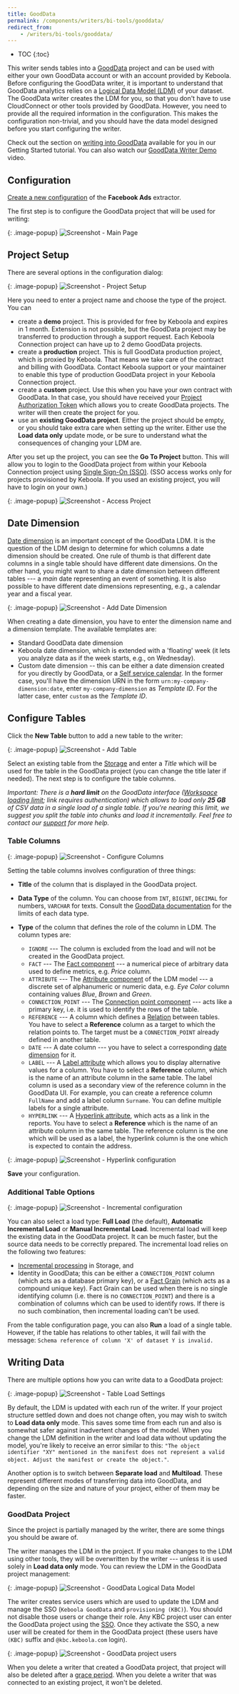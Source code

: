 ```yaml
---
title: GoodData
permalink: /components/writers/bi-tools/gooddata/
redirect_from:
    - /writers/bi-tools/gooddata/
---
```


* TOC
{:toc}

This writer sends tables into a [GoodData](https://www.gooddata.com/) project and can be used with
either your own GoodData account or with an account provided by Keboola. Before configuring the GoodData writer, it
is important to understand that GoodData analytics relies on a
[Logical Data Model (LDM)](https://help.gooddata.com/doc/en/building-on-gooddata-platform/data-modeling-and-logical-data-model) of your dataset.
The GoodData writer creates the LDM for you, so that you don't have to use CloudConnect or other tools
provided by GoodData. However, you need to provide all the required information in the configuration. This makes
the configuration non-trivial, and you should have the data model designed before you start configuring
the writer.

Check out the section on [writing into GoodData](/tutorial/write/gooddata/) available for you
in our Getting Started tutorial. You can also watch our [GoodData Writer Demo](https://www.youtube.com/watch?v=h46t0_nOtyI) video.

## Configuration
[Create a new configuration](/components/#creating-component-configuration) of the **Facebook Ads** extractor.

The first step is to configure the GoodData project that will be used for writing:

{: .image-popup}
![Screenshot - Main Page](/components/writers/bi-tools/gooddata/gooddata-1.png)

## Project Setup
There are several options in the configuration dialog:

{: .image-popup}
![Screenshot - Project Setup](/components/writers/bi-tools/gooddata/gooddata-2.png)

Here you need to enter a project name and choose the type of the project. You can 

- create a **demo** project. This is provided for free by Keboola and expires in 1 month. Extension is not
possible, but the GoodData project may be transferred to production through a support request. Each Keboola Connection
project can have up to 2 demo GoodData projects.
- create a **production** project. This is full GoodData production project, which is proxied by Keboola.
That means we take care of the contract and billing with GoodData. Contact Keboola support or your maintainer
to enable this type of production GoodData project in your Keboola Connection project.
- create a **custom** project. Use this when you have your own contract with GoodData. In that case, you should
have received your [Project Authorization Token](https://help.gooddata.com/doc/en/building-on-gooddata-platform/gooddata-integration-into-your-application/set-up-user-authentication-and-sso/gooddata-token-types#GoodDataTokenTypes-ProjectAuthorizationtokens)
which allows you to create GoodData projects. The writer will then create the project for you.
- use an **existing GoodData project**. Either the project should be empty, or you should take extra care when setting
up the writer. Either use the **Load data only** update mode, or be sure to understand what the consequences
of changing your LDM are.

After you set up the project, you can see the **Go To Project** button. This will allow you to login to the GoodData project
from within your Keboola Connection project using [Single Sign-On (SSO)](https://help.gooddata.com/doc/en/building-on-gooddata-platform/gooddata-integration-into-your-application/set-up-user-authentication-and-sso/single-sign-on-overview). (SSO access works only for projects provisioned by Keboola. If you used an existing project, you will have to login on your own.)

{: .image-popup}
![Screenshot - Access Project](/components/writers/bi-tools/gooddata/gooddata-3.png)

## Date Dimension
[Date dimension](https://help.gooddata.com/doc/en/reporting-and-dashboards/dates-and-times) is an important concept of the GoodData LDM.
It is the question of the LDM design to determine for which columns a date dimension should be created. One rule of thumb
is that different date columns in a single table should have different date dimensions. On the other hand, you might want
to share a date dimension between different tables --- a *main* date representing an event of something.
It is also possible to have different date dimensions representing, e.g.,
a calendar year and a fiscal year.

{: .image-popup}
![Screenshot - Add Date Dimension](/components/writers/bi-tools/gooddata/gooddata-4.png)

When creating a date dimension, you have to enter the dimension name and a dimension template. The available templates are:

- Standard GoodData date dimension
- Keboola date dimension, which is extended with a 'floating' week (it lets you analyze data as if the week starts, e.g., on Wednesday).
- Custom date dimension -- this can be either a date dimension created for you directly by GoodData, or a [Self service calendar](https://help.gooddata.com/doc/en/reporting-and-dashboards/dates-and-times/custom-calendars-self-service). In the former case, you'll have the dimension URN in the form `urn:my-company-dimension:date`, enter `my-company-dimension` as *Template ID*. For the latter case, enter `custom` as the *Template ID*.

## Configure Tables
Click the **New Table** button to add a new table to the writer:

{: .image-popup}
![Screenshot - Add Table](/components/writers/bi-tools/gooddata/gooddata-5.png)

Select an existing table from the [Storage](/storage/tables/) and enter a *Title* which will be used for the table in
the GoodData project (you can change the title later if needed). The next step is to configure the table columns.

*Important: There is a **hard limit** on the GoodData interface ([Workspace loading limit](https://support.gooddata.com/hc/en-us/articles/215858108#WorkspaceLoading); link requires authentication) which allows to load only **25 GB** of CSV data in a single load of a single table. 
If you're nearing this limit, we suggest you split the table into chunks and load it incrementally. Feel free to contact our [support](/management/support/) 
for more help.*

### Table Columns

{: .image-popup}
![Screenshot - Configure Columns](/components/writers/bi-tools/gooddata/gooddata-6.png)

Setting the table columns involves configuration of three things:

- **Title** of the column that is displayed in the GoodData project.
- **Data Type** of the column. You can choose from `INT`, `BIGINT`, `DECIMAL` for numbers, `VARCHAR` for texts.
Consult the [GoodData documentation](https://help.gooddata.com/doc/en/building-on-gooddata-platform/data-modeling-and-logical-data-model/xae-product-introduction/maql-ddl#MAQLDDL-SpecifyaDATATYPE) for
the limits of each data type.

- **Type** of the column that defines the role of the column in LDM. The column types are:
    - `IGNORE` --- The column is excluded from the load and will not be created in the GoodData project.
    - `FACT` --- The [Fact component](https://help.gooddata.com/doc/en/building-on-gooddata-platform/data-modeling-and-logical-data-model/gooddata-modeling-concepts#GoodDataModelingConcepts-LDMComponents) --- a numerical piece of arbitrary data used to define metrics, e.g. *Price* column.
    - `ATTRIBUTE` --- The [Attribute component](https://help.gooddata.com/doc/en/building-on-gooddata-platform/data-modeling-and-logical-data-model/gooddata-modeling-concepts#GoodDataModelingConcepts-LDMComponents) of the LDM model --- a discrete set of alphanumeric or numeric data, e.g. *Eye Color* column containing values *Blue*, *Brown* and *Green*.
    - `CONNECTION_POINT` --- The [Connection point component](https://help.gooddata.com/doc/en/building-on-gooddata-platform/data-modeling-and-logical-data-model/working-with-your-data-model-in-cloudconnect-logical-data-modeler/learning-data-modeling-by-doing/working-with-objects-in-your-data-model/adding-objects-to-your-project/data-model-object-types/connection-point) --- acts like a primary key, i.e. it is used to identify the rows of the table.
    - `REFERENCE` --- A column which defines a [Relation](https://help.gooddata.com/doc/en/building-on-gooddata-platform/data-modeling-and-logical-data-model/gooddata-modeling-concepts#GoodDataModelingConcepts-LDMComponents) between tables. You have to select a **Reference** column as a target to which the relation points to. The target must be a `CONNECTION_POINT` already defined in another table.
    - `DATE` --- A date column --- you have to select a corresponding [date dimension](#date-dimension) for it.
    - `LABEL` --- A [Label attribute](https://help.gooddata.com/doc/en/building-on-gooddata-platform/data-modeling-and-logical-data-model/working-with-your-data-model-in-cloudconnect-logical-data-modeler/learning-data-modeling-by-doing/creating-your-first-data-model/getting-started-building-your-first-logical-data-model/notes-on-labels) which allows you to display alternative values for a column. You have to select a **Reference** column, which is the name of an attribute column in the same table. The label column is used as a secondary view of the reference column in the GoodData UI. For example, you can create a reference column `FullName` and add a label column `Surname`. You can define multiple labels for a single attribute.
    - `HYPERLINK` --- A [Hyperlink attribute](https://help.gooddata.com/doc/en/building-on-gooddata-platform/data-modeling-and-logical-data-model/working-with-your-data-model-in-cloudconnect-logical-data-modeler/learning-data-modeling-by-doing/working-with-objects-in-your-data-model/adding-objects-to-your-project/data-model-object-types/hyperlink), which acts as a link in the reports. You have to select a **Reference** which is the name of an attribute column in the same table. The reference column is the one which will be used as a label, the hyperlink column is the one which is expected to contain the address.

{: .image-popup}
![Screenshot - Hyperlink configuration](/components/writers/bi-tools/gooddata/gooddata-7.png)

**Save** your configuration.

### Additional Table Options

{: .image-popup}
![Screenshot - Incremental configuration](/components/writers/bi-tools/gooddata/gooddata-8.png)

You can also select a load type: **Full Load** (the default), **Automatic Incremental Load** or **Manual Incremental Load**. 
Incremental load will keep the existing data in the GoodData project.
It can be much faster, but the source data needs to be correctly prepared. 
The incremental load relies on the following two features:

- [Incremental processing](/storage/tables/#incremental-processing) in Storage, and
- Identity in GoodData; this can be either a `CONNECTION_POINT` column (which acts as a database primary key), or a [Fact Grain](https://help.gooddata.com/doc/en/building-on-gooddata-platform/data-modeling-and-logical-data-model/data-modeling-tutorials/set-the-grain-of-a-fact-table-to-avoid-duplicate-records) (which acts as a compound unique key). Fact Grain can be used when there is no single identifying column (i.e. there is no `CONNECTION_POINT`) and there is a combination of columns which can be used to identify rows. If there is no such combination, then incremental loading can't be used.

From the table configuration page, you can also **Run** a load of a single table. However, if the table has relations to other
tables, it will fail with the message: `Schema reference of column 'X' of dataset Y is invalid.`

## Writing Data
There are multiple options how you can write data to a GoodData project:

{: .image-popup}
![Screenshot - Table Load Settings](/components/writers/bi-tools/gooddata/gooddata-9.png)

By default, the LDM is updated with each run of the writer. If your project structure settled down and does not
change often, you may wish to switch to **Load data only** mode. This saves some time from each run and also
is somewhat safer against inadvertent changes of the model. When you change the LDM definition in the writer and load data
without updating the model, you're likely to receive an error similar to this: `"The object identifier "XY" mentioned in the manifest
does not represent a valid object. Adjust the manifest or create the object."`.

Another option is to switch between **Separate load** and
**Multiload**. These represent different modes of transferring data into GoodData, and depending on the size and nature
of your project, either of them may be faster.

### GoodData Project
Since the project is partially managed by the writer, there are some things you should be aware of.

The writer manages the LDM in the project. If you make changes to the LDM using other tools, they will be overwritten by the writer 
--- unless it is used solely in **Load data only** mode. You can review the LDM in the GoodData project management:

{: .image-popup}
![Screenshot - GoodData Logical Data Model](/components/writers/bi-tools/gooddata/gooddata-model.png)

The writer creates service users which are used to update the LDM and manage the SSO (`Keboola GoodData` and `provisioning (KBC)`). 
You should not disable those users or change their role. Any KBC project user can enter the GoodData project using 
the [SSO](https://help.gooddata.com/doc/en/building-on-gooddata-platform/gooddata-integration-into-your-application/set-up-user-authentication-and-sso/single-sign-on-overview). Once they activate the SSO, a new user will be created 
for them in the GoodData project (these users have `(KBC)` suffix and `@kbc.keboola.com` login).

{: .image-popup}
![Screenshot - GoodData project users](/components/writers/bi-tools/gooddata/gooddata-users.png)

When you delete a writer that created a GoodData project, that project will also be deleted after a [grace period](/management/project/delete/#gooddata-projects). When you delete a writer that was connected to an existing project, it won't be deleted.

